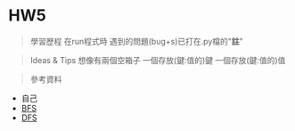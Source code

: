 # HW5
> 學習歷程
  在run程式時 遇到的問題(bug+s)已打在.py檔的"**註**"
  
> Ideas & Tips
  想像有兩個空箱子 一個存放(鍵:值的)鍵 一個存放(鍵:值的)值
  
> 參考資料
* 自己
* [BFS](http://isee.scu.edu.tw/mod/url/view.php?id=547569)
* [DFS](http://isee.scu.edu.tw/mod/url/view.php?id=549479)
